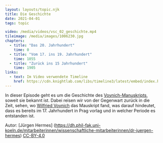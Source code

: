 ```yaml
---
layout: layouts/topic.njk
title: Die Geschichte
date: 2021-04-01
tags: topic

video: /media/videos/vsc_02_geschichte.mp4
tileimage: /media/images/1006230.jpg
chapters:
  - title: "Das 20. Jahr­hundert"
    time: 0
  - title: "Vom 17. ins 19. Jahr­hundert"
    time: 1055
  - title: "Zurück ins 15 Jahr­hundert"
    time: 1905
links:
  - text: Im Video verwendete Timeline 
    href: https://cdn.knightlab.com/libs/timeline3/latest/embed/index.html?source=1RAJlin4bLx6PKQPt76M0RhE8B3Zwzyuk1zboP9Alic0&font=Default&lang=de&start_at_end=true&initial_zoom=2&height=650
---
```


In dieser Episode geht es um die Geschichte des [Voynich-Manuskripts](https://de.wikipedia.org/wiki/Voynich-Manuskript), soweit sie bekannt ist. Dabei reisen wir von der Gegenwart zurück in die Zeit, sehen, wo [Wilfried Voynich](https://de.wikipedia.org/wiki/Wilfrid_Michael_Voynich) das Mauskript fand, was darauf hindeutet, dass es bereits im 17. Jahrhundert in Prag vorlag und in welcher Periode es entstanden ist. 

Autor: [Jürgen Hermes] (https://dh.phil-fak.uni-koeln.de/mitarbeiterinnen/wissenschaftliche-mitarbeiterinnen/dr-juergen-hermes) [CC-BY-4.0](https://creativecommons.org/licenses/by/4.0/deed.de)

